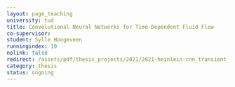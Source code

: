 ```yaml
---
layout: page_teaching
university: tud
title: Convolutional Neural Networks for Time-Dependent Fluid Flow
co-supervisor:
student: Sylle Hoogeveen
runningindex: 10
nolink: false
redirect: /assets/pdf/thesis_projects/2021/2021-heinlein-cnn_transient_mor.pdf
category: thesis
status: ongoing
---
```

